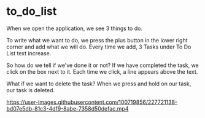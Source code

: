 # to_do_list

When we open the application, we see 3 things to do.

To write what we want to do, we press the plus button in the lower right corner and add what we will do. Every time we add, 3 Tasks under To Do List text increase.

So how do we tell if we've done it or not? If we have completed the task, we click on the box next to it. Each time we click, a line appears above the text.

What if we want to delete the task? When we press and hold on our task, our task is deleted.



https://user-images.githubusercontent.com/100719856/227721138-bd07e5db-81c3-4df9-8abe-7358d50defac.mp4

